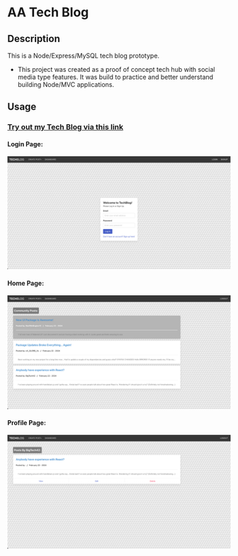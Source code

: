 # AA Tech Blog

## Description

This is a Node/Express/MySQL tech blog prototype. 

- This project was created as a proof of concept tech hub with social media type features. It was build to practice and better understand building Node/MVC applications.

## Usage

### [Try out my Tech Blog via this link]()

#### Login Page:
![login page](assets/techblog-sc-1.png)

#### Home Page:
![home page](assets/techblog-sc-2.png)

#### Profile Page:
![profile page](assets/techblog-sc-3.png)

